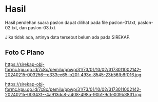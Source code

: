 # Hasil

Hasil perolehan suara paslon dapat dilihat pada file paslon-01.txt, paslon-02.txt, dan paslon-03.txt.

Jika tidak ada, artinya data tersebut belum ada pada SIREKAP.

## Foto C Plano

https://sirekap-obj-formc.kpu.go.id/7c8c/pemilu/ppwp/31/73/01/10/02/3173011002142-20240215-003256--c333ee65-b20f-493c-8545-23b56fb8f016.jpg

https://sirekap-obj-formc.kpu.go.id/7c8c/pemilu/ppwp/31/73/01/10/02/3173011002142-20240215-003431--4a913dc8-a408-498a-90b1-9c1e009b3831.jpg
